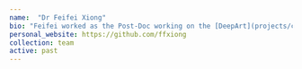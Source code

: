 ```yaml
---
name:  "Dr Feifei Xiong"
bio: "Feifei worked as the Post-Doc working on the [DeepArt](projects/current/deepart) project which investigated the use of articulatory information to improve the recognition of dysarthric speech."
personal_website: https://github.com/ffxiong
collection: team
active: past
---
```

